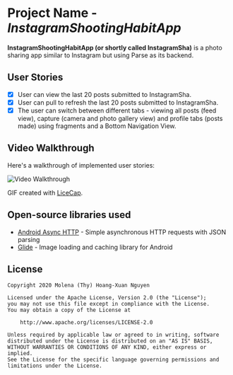 # Project Name - *InstagramShootingHabitApp*

**InstagramShootingHabitApp (or shortly called InstagramSha)** is a photo sharing app similar to Instagram but using Parse as its backend.

## User Stories

- [x] User can view the last 20 posts submitted to InstagramSha.
- [x] User can pull to refresh the last 20 posts submitted to InstagramSha.
- [x] The user can switch between different tabs - viewing all posts (feed view), capture (camera and photo gallery view) and profile tabs (posts made) using fragments and a Bottom Navigation View.

## Video Walkthrough
  
Here's a walkthrough of implemented user stories:

<img src='https://github.com/molenathyhoangxuannguyen/Instagram_Photo_Capture/blob/master/Instademo.gif' title='Video Walkthrough' width='' alt='Video Walkthrough' />

GIF created with [LiceCap](http://www.cockos.com/licecap/).


## Open-source libraries used

- [Android Async HTTP](https://github.com/codepath/CPAsyncHttpClient) - Simple asynchronous HTTP requests with JSON parsing
- [Glide](https://github.com/bumptech/glide) - Image loading and caching library for Android

## License

    Copyright 2020 Molena (Thy) Hoang-Xuan Nguyen

    Licensed under the Apache License, Version 2.0 (the "License");
    you may not use this file except in compliance with the License.
    You may obtain a copy of the License at

        http://www.apache.org/licenses/LICENSE-2.0

    Unless required by applicable law or agreed to in writing, software
    distributed under the License is distributed on an "AS IS" BASIS,
    WITHOUT WARRANTIES OR CONDITIONS OF ANY KIND, either express or implied.
    See the License for the specific language governing permissions and
    limitations under the License.
